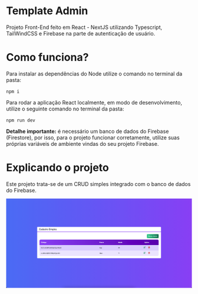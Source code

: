 # Template Admin

Projeto Front-End feito em React - NextJS utilizando Typescript, TailWindCSS e Firebase na parte de autenticação de usuário.

# Como funciona?

Para instalar as dependências do Node utilize o comando no terminal da pasta:
```
npm i
```

Para rodar a aplicação React localmente, em modo de desenvolvimento, utilize o seguinte comando no terminal da pasta:
```
npm run dev
```

**Detalhe importante:** é necessário um banco de dados do Firebase (Firestore), por isso, para o projeto funcionar corretamente, utilize suas próprias variáveis de ambiente vindas do seu projeto Firebase.

# Explicando o projeto

Este projeto trata-se de um CRUD simples integrado com o banco de dados do Firebase.


![Imagem-aplicacao1](./public/images/img-app1.png)

